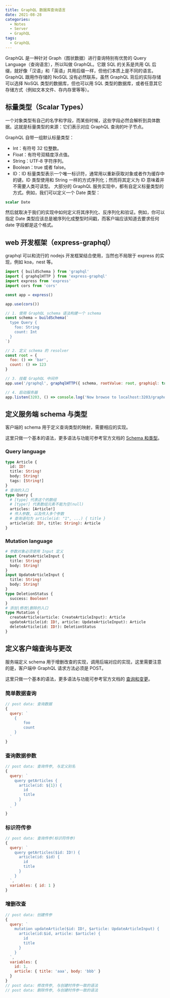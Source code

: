 ```yaml
---
title: GraphQL 数据库查询语言
date: 2021-08-28
categories:
  - Notes
  - Server
  - GraphQL
tags: 
  - GraphQL
---
```


GraphQL 是一种针对 Graph（图状数据）进行查询特别有优势的 Query Language（查询语言），所以叫做 GraphQL。它跟 SQL 的关系是共用 QL 后缀，就好像「汉语」和「英语」共用后缀一样，但他们本质上是不同的语言。GraphQL 跟用作存储的 NoSQL 没有必然联系，虽然 GraphQL 背后的实际存储可以选择 NoSQL 类型的数据库，但也可以用 SQL 类型的数据库，或者任意其它存储方式（例如文本文件、存内存里等等）。

<!-- more -->

## 标量类型（Scalar Types）

一个对象类型有自己的名字和字段，而某些时候，这些字段必然会解析到具体数据。这就是标量类型的来源：它们表示对应 GraphQL 查询的叶子节点。

GraphQL 自带一组默认标量类型：

- Int：有符号 32 位整数。
- Float：有符号双精度浮点值。
- String：UTF‐8 字符序列。
- Boolean：true 或者 false。
- ID：ID 标量类型表示一个唯一标识符，通常用以重新获取对象或者作为缓存中的键。ID 类型使用和 String 一样的方式序列化；然而将其定义为 ID 意味着并不需要人类可读型。
大部分的 GraphQL 服务实现中，都有自定义标量类型的方式。例如，我们可以定义一个 Date 类型：

~~~graphql
scalar Date
~~~

然后就取决于我们的实现中如何定义将其序列化、反序列化和验证。例如，你可以指定 Date 类型应该总是被序列化成整型时间戳，而客户端应该知道去要求任何 date 字段都是这个格式。

## web 开发框架（express-graphql）

graphql 可以和流行的 nodejs 开发框架结合使用，当然也不局限于 express 的实现，例如 koa，nest 等。

~~~js
import { buildSchema } from 'graphql'
import { graphqlHTTP } from 'express-graphql'
import express from 'express'
import cors from 'cors'

const app = express()

app.use(cors())

// 1. 使用 GraphQL schema 语法构建一个 schema
const schema = buildSchema(`
  type Query {
    foo: String
    count: Int
  }
`)

// 2. 定义 schema 的 resolver
const root = {
  foo: () => 'bar',
  count: () => 123
}

// 3. 挂载 GraphQL 中间件
app.use('/graphql', graphqlHTTP({ schema, rootValue: root, graphiql: true }))

// 4. 启动服务器
app.listen(3203, () => console.log('Now browse to localhost:3203/graphql'))
~~~

## 定义服务端 schema 与类型

客户端的 schema 用于定义查询类型的映射，需要相应的实现。

这里只做一个基本的语法，更多语法与功能可参考官方文档的 [Schema 和类型](https://graphql.cn/learn/schema/)。

### Query language

~~~graphql
type Article {
  id: ID!
  title: String!
  body: String!
  tags: [String!]
}
# 查询的入口
type Query {
  # [type] 代表这个的数组
  # [type!] 代表数组元素不能为空(null)
  articles: [Article!]
  # 传入参数, 以及传入多个参数
  # 查询语句为 article(id: "1", ...) { title }
  article(id: ID!, title: String): Article
}
~~~

### Mutation language

~~~graphql
# 参数对象必须使用 Input 定义
input CreateArticleInput {
  title: String!
  body: String!
}
input UpdateArticleInput {
  title: String!
  body: String!
}
type DeletionStatus {
  success: Boolean!
}
# 添加|修改|删除的入口
type Mutation {
  createArticle(article: CreateArticleInput): Article
  updateArticle(id: ID!, article: UpdateArticleInput): Article
  deleteArticle(id: ID!): DeletionStatus
}
~~~

## 定义客户端查询与更改

服务端定义 schema 用于增删改查的实现，调用后端对应的实现，这里需要注意的是，客户端中 GraphQL 请求方法必须是 POST。

这里只做一个基本的语法，更多语法与功能可参考官方文档的 [查询和变更](https://graphql.cn/learn/queries/)。

### 简单数据查询

~~~js
// post data: 查询数据
{
  query: `
	{
        foo
        count
	}
  `
}
~~~

### 查询数据参数

~~~js
// post data: 查询传参, 与定义别名
{
  query: `
    query getArticles {
      article(id: ${1}) {
        id
        title
      }
    }
  `
}
~~~

### 标识符传参

~~~javascript
// post data: 查询传参(标识符传参)
{
  query: `
    query getArticles($id: ID!) {
      article(id: $id) {
        id
        title
      }
    }
  `,
  variables: { id: 1 }
}
~~~

### 增删改查

~~~javascript
// post data: 创建传参
{
  query: `
    mutation updateArticle($id: ID!, $article: UpdateArticleInput) {
      article(id:$id, article: $article) {
        id
        title
      }
    }
  `,
  variables: {
    id: 1,
    article: { title: 'aaa', body: 'bbb' }
  }
}
// post data: 修改传参, 与创建时传参一致的语法
// post data: 删除传参, 与创建时传参一致的语法
~~~

